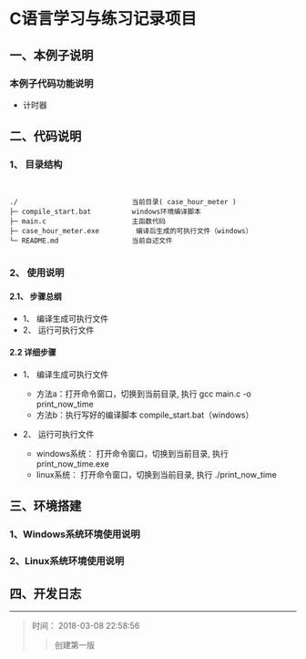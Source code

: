 # C语言学习与练习记录项目

## 一、本例子说明

### 本例子代码功能说明

+ 计时器


## 二、代码说明

### 1、 目录结构

<pre><code>

./                            当前目录( case_hour_meter )
├─ compile_start.bat          windows环境编译脚本
├─ main.c                     主函数代码
├─ case_hour_meter.exe         编译后生成的可执行文件（windows）
└─ README.md                  当前自述文件

</code></pre>

### 2、 使用说明

#### 2.1、 步骤总纲

+ 1、 编译生成可执行文件
+ 2、 运行可执行文件

#### 2.2 详细步骤

+ 1、 编译生成可执行文件
    + 方法a：打开命令窗口，切换到当前目录, 执行 gcc main.c -o print_now_time
    + 方法b：执行写好的编译脚本 compile_start.bat（windows）

+ 2、 运行可执行文件
    + windows系统： 打开命令窗口，切换到当前目录, 执行 print_now_time.exe 
    + linux系统：   打开命令窗口，切换到当前目录, 执行 ./print_now_time 

## 三、环境搭建

### 1、Windows系统环境使用说明


### 2、Linux系统环境使用说明


## 四、开发日志

---
>  时间： 2018-03-08 22:58:56
>> 创建第一版


